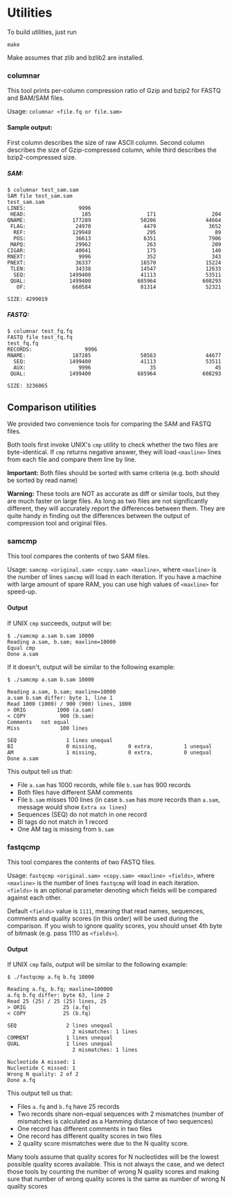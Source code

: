 # Utilities

To build utilities, just run

    make

Make assumes that zlib and bzlib2 are installed. 

### columnar

This tool prints per-column compression ratio of Gzip and bzip2 for FASTQ and BAM/SAM files.

Usage: `columnar <file.fq or file.sam>`

#### Sample output:

First column describes the size of raw ASCII column. Second column describes the size of Gzip-compressed column, while third describes the bzip2-compressed size.

##### SAM:

    $ columnar test_sam.sam
    SAM file test_sam.sam
    test_sam.sam
    LINES:                 9996
     HEAD:                  185                  171                  204
    QNAME:               177289                50206                44664
     FLAG:                24970                 4479                 3652
      REF:               129948                  295                   89
      POS:                36613                 6351                 7906
     MAPQ:                29962                  263                  209
    CIGAR:                40041                  175                  140
    RNEXT:                 9996                  352                  343
    PNEXT:                36337                16570                15224
     TLEN:                34338                14547                12633
      SEQ:              1499400                41113                53511
     QUAL:              1499400               685964               608293
       OF:               660584                81314                52321

    SIZE: 4299019

##### FASTQ:

    $ columnar test_fq.fq
    FASTQ file test_fq.fq
    test_fq.fq
    RECORDS:                 9996
    RNAME:               187285                50563                44677
      SEQ:              1499400                41113                53511
      AUX:                 9996                   35                   45
     QUAL:              1499400               685964               608293

    SIZE: 3236065

## Comparison utilities

We provided two convenience tools for comparing the SAM and FASTQ files.

Both tools first invoke UNIX's `cmp` utility to check whether the two files are byte-identical. If `cmp` returns negative answer,
they will load `<maxline>` lines from each file and compare them line by line. 

**Important:** Both files should be sorted with same criteria (e.g. both should be sorted by read name)

**Warning:** These tools are NOT as accurate as diff or similar tools, but they are much faster on large files. As long as
two files are not significantly different, they will accurately report the differences between them. They are quite handy
in finding out the differences between the output of compression tool and original files.

### samcmp

This tool compares the contents of two SAM files. 

Usage: `samcmp <original.sam> <copy.sam> <maxline>`, where `<maxline>` is the number of lines `samcmp` will load in each iteration.
If you have a machine with large amount of spare RAM, you can use high values of `<maxline>` for speed-up.

#### Output

If UNIX `cmp` succeeds, output will be:

    $ ./samcmp a.sam b.sam 10000                          
    Reading a.sam, b.sam; maxline=10000
    Equal cmp
    Done a.sam

If it doesn't, output will be similar to the following example:

    $ ./samcmp a.sam b.sam 10000                          

    Reading a.sam, b.sam; maxline=10000
    a.sam b.sam differ: byte 1, line 1
    Read 1000 (1000) / 900 (900) lines, 1000
    > ORIG          1000 (a.sam)
    < COPY           900 (b.sam)
    Comments   not equal
    Miss             100 lines

    SEQ                1 lines unequal
    BI                 0 missing,          0 extra,          1 unequal
    AM                 1 missing,          0 extra,          0 unequal
    Done a.sam
    
This output tell us that:

 - File `a.sam` has 1000 records, while file `b.sam` has 900 records 
 - Both files have different SAM comments
 - File `b.sam` misses 100 lines (in case `b.sam` has more records than `a.sam`, message would show `Extra xx lines`)
 - Sequences (SEQ) do not match in one record
 - BI tags do not match in 1 record
 - One AM tag is missing from `b.sam`
 
### fastqcmp

This tool compares the contents of two FASTQ files. 

Usage: `fastqcmp <original.sam> <copy.sam> <maxline> <fields>`, where `<maxline>` is the number of lines `fastqcmp` will load in each iteration.
`<fields>` is an optional parameter denoting which fields will be compared against each other.

Default `<fields>` value is `1111`, meaning that read names, sequences, comments and quality scores (in this order)
will be used during the comparison.
If you wish to ignore quality scores, you should unset 4th byte of bitmask (e.g. pass 1110 as `<fields>`).

#### Output

If UNIX `cmp` fails, output will be similar to the following example:

    $ ./fastqcmp a.fq b.fq 10000                          

    Reading a.fq, b.fq; maxline=100000
    a.fq b.fq differ: byte 63, line 2
    Read 25 (25) / 25 (25) lines, 25
    > ORIG            25 (a.fq)
    < COPY            25 (b.fq)

    SEQ                2 lines unequal
                         2 mismatches: 1 lines
    COMMENT            1 lines unequal
    QUAL               1 lines unequal
                         2 mismatches: 1 lines

    Nucleotide A missed: 1
    Nucleotide C missed: 1
    Wrong N quality: 2 of 2
    Done a.fq  

This output tell us that:

 - Files `a.fq` and `b.fq` have 25 records
 - Two records share non-equal sequences with 2 mismatches (number of mismatches is calculated as a Hamming distance of two sequences)
 - One record has different comments in two files
 - One record has different quality scores in two files
 - 2 quality score mismatches were due to the N quality score.
 
 Many tools assume that quality scores for N nucleotides will be the lowest possible quality scores available. 
 This is not always the case, and we detect those tools by counting the number of wrong N quality scores and making sure
 that number of wrong quality scores is the same as number of wrong N quality scores
 
